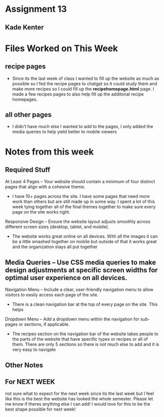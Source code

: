 # Assignment 13
## Kade Kenter

# Files Worked on This Week
## recipe pages
- Since its the last week of class I wanted to fill up the website as much as possible so I fed the recipe pages to chatgpt so it could study them and make more recipes so I could fill up the __recipehomepage.html__ page. I made a few recipes pages to also help fill up the additonal recipe homepages.

## all other pages
- I didn't have much else I wanted to add to the pages, I only added the media queries to help yield better to mobile viewers

# Notes from this week
## Required Stuff

At Least 4 Pages – Your website should contain a minimum of four distinct pages that align with a cohesive theme.
- I have 10+ pages across the site. I have some pages that need more work than others but are still made up in some way. I spent a lot of this week tying together all of the final themes together to make sure every page on the site works right.

Responsive Design – Ensure the website layout adjusts smoothly across different screen sizes (desktop, tablet, and mobile).
- The website works great online on all devices. With all the images it can be a little smashed together on mobile but outside of that it works great and the organization stays all put together

Media Queries – Use CSS media queries to make design adjustments at specific screen widths for optimal user experience on all devices.
- 

Navigation Menu – Include a clear, user-friendly navigation menu to allow visitors to easily access each page of the site.
- There is a clean navigation bar at the top of every page on the site. This helps

Dropdown Menu – Add a dropdown menu within the navigation for sub-pages or sections, if applicable.
- The recipes section on the navigation bar of the website takes people to the parts of the website that have specific types or recipes or all of them. There are only 5 sections so there is not much else to add and it is very easy to navigate

## Other Notes

## For NEXT WEEK
not sure what to expect for the next week since its the last week but I feel like this is the best the website has looked the whole semester. Please let me know if theres anything else I can add! I would love for this to be the best shape possible for next week!
